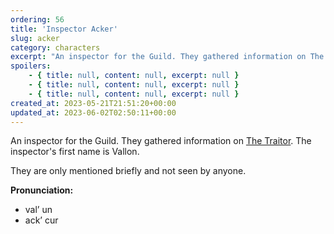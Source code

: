 ```yaml
---
ordering: 56
title: 'Inspector Acker'
slug: acker
category: characters
excerpt: "An inspector for the Guild. They gathered information on The Traitor. The inspector's first name is..."
spoilers:
    - { title: null, content: null, excerpt: null }
    - { title: null, content: null, excerpt: null }
    - { title: null, content: null, excerpt: null }
created_at: 2023-05-21T21:51:20+00:00
updated_at: 2023-06-02T02:50:11+00:00
---
```

An inspector for the Guild. They gathered information on [The Traitor](/category/characters/the-traitor). The inspector's first name is Vallon.

They are only mentioned briefly and not seen by anyone.

**Pronunciation:**
- val’ un
- ack’ cur